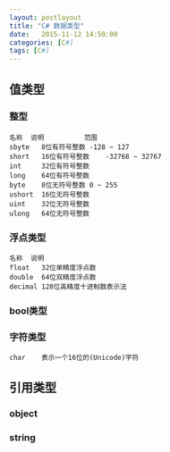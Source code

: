 ```yaml
---
layout: postlayout
title: "C# 数据类型"
date:   2015-11-12 14:50:00 
categories: [C#]
tags: [C#]
---
```


## 值类型  
### 整型  
	名称	说明			范围  
	sbyte   8位有符号整数	-128 ~ 127  
	short	16位有符号整数	-32768 ~ 32767  
	int		32位有符号整数  
	long	64位有符号整数  
	byte	8位无符号整数	0 ~ 255  
	ushort	16位无符号整数  
	uint	32位无符号整数  
	ulong	64位无符号整数  
### 浮点类型  
	名称	说明  
	float	32位单精度浮点数  
	double	64位双精度浮点数  
	decimal	128位高精度十进制数表示法  
### bool类型  
### 字符类型  
	char	表示一个16位的(Unicode)字符  
## 引用类型  
### object  
### string  